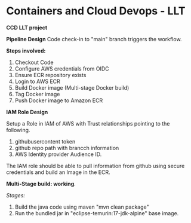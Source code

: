 # Containers and Cloud Devops - LLT
**CCD LLT project**

**Pipeline Design**
Code check-in to "main" branch triggers the workflow.

**Steps involved:**
1. Checkout Code
2. Configure AWS credentials from OIDC
3. Ensure ECR repository exists
4. Login to AWS ECR
5. Build Docker image (Multi-stage Docker build)
6. Tag Docker image
7. Push Docker image to Amazon ECR

**IAM Role Design**

Setup a Role in IAM of AWS with Trust relationships pointing to the following.
1. githubusercontent token
2. github repo path with brancch information
3. AWS Identity provider Audience ID.
   
The IAM role should be able to pull information from github using secure credentials and build an Image in the ECR.

**Multi-Stage build: working**.

*Stages:*
1. Build the java code using maven "mvn clean package"
2. Run the bundled jar in "eclipse-temurin:17-jdk-alpine" base image.
